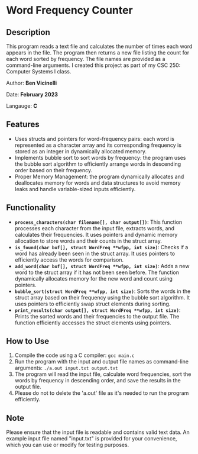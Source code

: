 # Word Frequency Counter

## Description
This program reads a text file and calculates the number of times each word appears in the file. The program then returns a new file listing the count for each word sorted by frequency. The file names are provided as a command-line arguments. I created this project as part of my CSC 250: Computer Systems I class.

Author: **Ben Vicinelli**

Date: **February 2023**

Langauge: **C**

## Features
- Uses structs and pointers for word-frequency pairs: each word is represented as a character array and its corresponding frequency is stored as an integer in dynamically allocated memory.
- Implements bubble sort to sort words by frequency: the program uses the bubble sort algorithm to efficiently arrange words in descending order based on their frequency.
- Proper Memory Management: the program dynamically allocates and deallocates memory for words and data structures to avoid memory leaks and handle variable-sized inputs efficiently.

## Functionality
- **`process_characters(char filename[], char output[])`**: This function processes each character from the input file, extracts words, and calculates their frequencies. It uses pointers and dynamic memory allocation to store words and their counts in the struct array.
- **`is_found(char buf[], struct WordFreq **wfpp, int size)`**: Checks if a word has already been seen in the struct array. It uses pointers to efficiently access the words for comparison.
- **`add_word(char buf[], struct WordFreq **wfpp, int size)`**: Adds a new word to the struct array if it has not been seen before. The function dynamically allocates memory for the new word and count using pointers.
- **`bubble_sort(struct WordFreq **wfpp, int size)`**: Sorts the words in the struct array based on their frequency using the bubble sort algorithm. It uses pointers to efficiently swap struct elements during sorting.
- **`print_results(char output[], struct WordFreq **wfpp, int size)`**: Prints the sorted words and their frequencies to the output file. The function efficiently accesses the struct elements using pointers.

## How to Use
1. Compile the code using a C compiler: `gcc main.c`
2. Run the program with the input and output file names as command-line arguments: `./a.out input.txt output.txt`
3. The program will read the input file, calculate word frequencies, sort the words by frequency in descending order, and save the results in the output file.
4. Please do not to delete the 'a.out' file as it's needed to run the program efficiently.

## Note
Please ensure that the input file is readable and contains valid text data. An example input file named "input.txt" is provided for your convenience, which you can use or modify for testing purposes.
